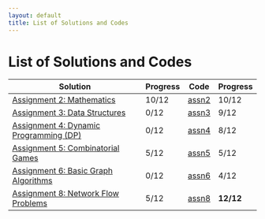 ```yaml
---
layout: default
title: List of Solutions and Codes
---
```


# List of Solutions and Codes

| Solution                                        | Progress | Code                                                                   | Progress  |
| ----------------------------------------------- | -------- | ---------------------------------------------------------------------- | --------- |
| [Assignment 2: Mathematics](assn2)              | 10/12    | [assn2](https://github.com/cai-lw/cs-97si-solutions/tree/master/assn2) | 10/12     |
| [Assignment 3: Data Structures](assn3)          | 0/12     | [assn3](https://github.com/cai-lw/cs-97si-solutions/tree/master/assn3) | 9/12      |
| [Assignment 4: Dynamic Programming (DP)](assn4) | 0/12     | [assn4](https://github.com/cai-lw/cs-97si-solutions/tree/master/assn4) | 8/12      |
| [Assignment 5: Combinatorial Games](assn5)      | 5/12     | [assn5](https://github.com/cai-lw/cs-97si-solutions/tree/master/assn5) | 5/12      |
| [Assignment 6: Basic Graph Algorithms](assn6)   | 0/12     | [assn6](https://github.com/cai-lw/cs-97si-solutions/tree/master/assn6) | 4/12      |
| [Assignment 8: Network Flow Problems](assn8)    | 5/12     | [assn8](https://github.com/cai-lw/cs-97si-solutions/tree/master/assn8) | **12/12** |

